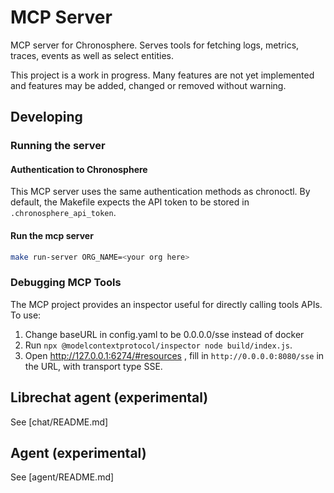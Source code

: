 # MCP Server
MCP server for Chronosphere. Serves tools for fetching logs, metrics, traces, events as well as select entities.

This project is a work in progress. Many features are not yet implemented and features may be added, changed or removed without warning.

## Developing
### Running the server
#### Authentication to Chronosphere

This MCP server uses the same authentication methods as chronoctl. By default, the Makefile expects the API token to be stored in `.chronosphere_api_token`.

#### Run the mcp server
```sh
make run-server ORG_NAME=<your org here>
```

### Debugging MCP Tools

The MCP project provides an inspector useful for directly calling tools APIs. To use:

1. Change baseURL in config.yaml to be 0.0.0.0/sse instead of docker
1. Run `npx @modelcontextprotocol/inspector node build/index.js`.
1. Open http://127.0.0.1:6274/#resources , fill in `http://0.0.0.0:8080/sse` in the URL, with transport type SSE.

## Librechat agent (experimental)
See [chat/README.md]

## Agent (experimental)
See [agent/README.md]
